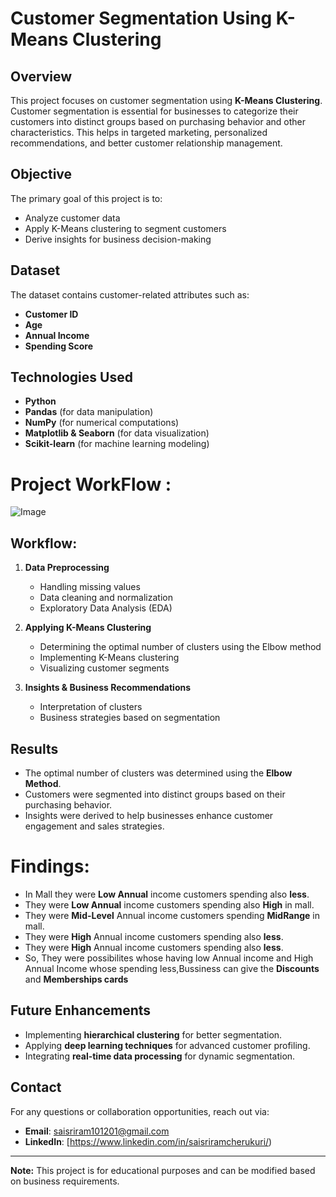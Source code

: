 #  Customer Segmentation Using K-Means Clustering

## Overview
This project focuses on customer segmentation using **K-Means Clustering**.
Customer segmentation is essential for businesses to categorize their customers into distinct groups based on purchasing behavior and other characteristics. 
This helps in targeted marketing, personalized recommendations, and better customer relationship management.

## Objective
The primary goal of this project is to:
- Analyze customer data
- Apply K-Means clustering to segment customers
- Derive insights for business decision-making

## Dataset
The dataset contains customer-related attributes such as:
- **Customer ID**
- **Age**
- **Annual Income**
- **Spending Score**

## Technologies Used
- **Python**
- **Pandas** (for data manipulation)
- **NumPy** (for numerical computations)
- **Matplotlib & Seaborn** (for data visualization)
- **Scikit-learn** (for machine learning modeling)

# Project WorkFlow :

 ![Image](https://github.com/user-attachments/assets/b77b6454-f629-41cd-98ee-0ed069596edc)

##  Workflow:

1. **Data Preprocessing**
   - Handling missing values
   - Data cleaning and normalization
   - Exploratory Data Analysis (EDA)

2. **Applying K-Means Clustering**
   - Determining the optimal number of clusters using the Elbow method
   - Implementing K-Means clustering
   - Visualizing customer segments

3. **Insights & Business Recommendations**
   - Interpretation of clusters
   - Business strategies based on segmentation
  


## Results
- The optimal number of clusters was determined using the **Elbow Method**.
- Customers were segmented into distinct groups based on their purchasing behavior.
- Insights were derived to help businesses enhance customer engagement and sales strategies.

# Findings:
- In Mall they were **Low Annual** income customers spending also **less**.
- They were **Low Annual** income customers spending also **High** in mall.
- They were **Mid-Level** Annual income customers spending **MidRange** in mall.
- They were **High** Annual income customers spending also **less**.
- They were **High** Annual income customers spending also **less**.
- So, They were possibilites whose having low Annual income and High Annual Income whose spending less,Bussiness can give the **Discounts** and **Memberships 
  cards**
  

## Future Enhancements
- Implementing **hierarchical clustering** for better segmentation.
- Applying **deep learning techniques** for advanced customer profiling.
- Integrating **real-time data processing** for dynamic segmentation.

## Contact
For any questions or collaboration opportunities, reach out via:
- **Email**: saisriram101201@gmail.com
- **LinkedIn**: [https://www.linkedin.com/in/saisriramcherukuri/)

---
**Note:** This project is for educational purposes and can be modified based on business requirements.


